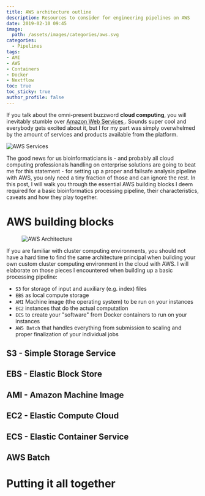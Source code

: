 ```yaml
---
title: AWS architecture outline
description: Resources to consider for engineering pipelines on AWS
date: 2019-02-10 09:45
image:
  path: /assets/images/categories/aws.svg
categories:
  - Pipelines
tags:
- AMI
- AWS
- Containers
- Docker
- Nextflow
toc: true
toc_sticky: true
author_profile: false
---
```


If you talk about the omni-present buzzword **cloud computing**, you will inevitably stumble over [Amazon Web Services <i class="fab fa-aws" aria-hidden="true"></i>](https://aws.amazon.com). Sounds super cool and everybody gets excited about it, but I for my part was simply overwhelmed by the amount of services and products available from the platform.

<img src="{{ site.url }}{{ site.baseurl }}/assets/images/posts/AWS-architecture/AWSServices.png" alt="AWS Services">

The good news for us bioinformaticians is - and probably all cloud computing professionals handling on enterprise solutions are going to beat me for this statement - for setting up a proper and failsafe analysis pipeline with AWS, you only need a tiny fraction of those and can ignore the rest. In this post, I will walk you through the essential AWS building blocks I deem required for a basic bioinformatics processing pipeline, their characteristics, caveats and how they play together.

# AWS building blocks

<figure style="width: 500px" class="align-right">
  <img src="{{ site.url }}{{ site.baseurl }}/assets/images/posts/AWS-architecture/AWSArchitecture.png" alt="AWS Architecture">
</figure>

If you are familiar with cluster computing environments, you should not have a hard time to find the same architecture principal when building your own custom cluster computing environment in the cloud with AWS. I will elaborate on those pieces I encountered when building up a basic processing pipeline:

- `S3` for storage of input and auxiliary (e.g. index) files
- `EBS` as local compute storage
- `AMI` Machine image (the operating system) to be run on your instances
- `EC2` instances that do the actual computation
- `ECS` to create your "software" from Docker containers to run on your instances
- `AWS Batch` that handles everything from submission to scaling and proper finalization of your individual jobs

## S3 - Simple Storage Service

## EBS - Elastic Block Store

## AMI - Amazon Machine Image

## EC2 - Elastic Compute Cloud

## ECS - Elastic Container Service

## AWS Batch

# Putting it all together
